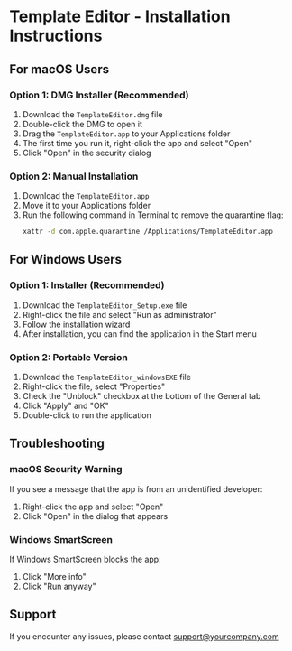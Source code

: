 # Template Editor - Installation Instructions

## For macOS Users

### Option 1: DMG Installer (Recommended)
1. Download the `TemplateEditor.dmg` file
2. Double-click the DMG to open it
3. Drag the `TemplateEditor.app` to your Applications folder
4. The first time you run it, right-click the app and select "Open"
5. Click "Open" in the security dialog

### Option 2: Manual Installation
1. Download the `TemplateEditor.app`
2. Move it to your Applications folder
3. Run the following command in Terminal to remove the quarantine flag:
   ```bash
   xattr -d com.apple.quarantine /Applications/TemplateEditor.app
   ```

## For Windows Users

### Option 1: Installer (Recommended)
1. Download the `TemplateEditor_Setup.exe` file
2. Right-click the file and select "Run as administrator"
3. Follow the installation wizard
4. After installation, you can find the application in the Start menu

### Option 2: Portable Version
1. Download the `TemplateEditor_windowsEXE` file
2. Right-click the file, select "Properties"
3. Check the "Unblock" checkbox at the bottom of the General tab
4. Click "Apply" and "OK"
5. Double-click to run the application

## Troubleshooting

### macOS Security Warning
If you see a message that the app is from an unidentified developer:
1. Right-click the app and select "Open"
2. Click "Open" in the dialog that appears

### Windows SmartScreen
If Windows SmartScreen blocks the app:
1. Click "More info"
2. Click "Run anyway"

## Support
If you encounter any issues, please contact support@yourcompany.com
